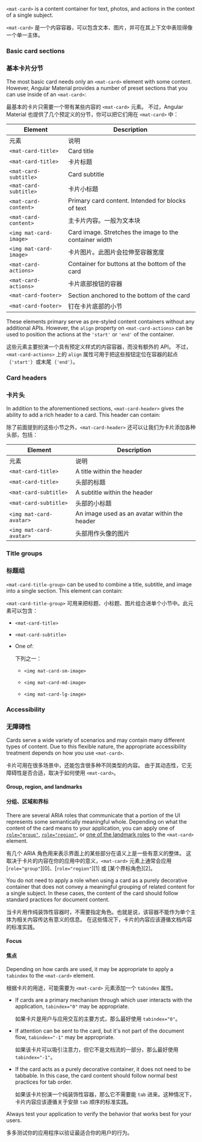 `<mat-card>` is a content container for text, photos, and actions in the context of a single subject.

`<mat-card>` 是一个内容容器，可以包含文本、图片，并可在其上下文中表现得像一个单一主体。

<!-- example(card-overview) -->

### Basic card sections

### 基本卡片分节

The most basic card needs only an `<mat-card>` element with some content. However, Angular Material
provides a number of preset sections that you can use inside of an `<mat-card>`:

最基本的卡片只需要一个带有某些内容的 `<mat-card>` 元素。
不过，Angular Material 也提供了几个预定义的分节，你可以把它们用在 `<mat-card>` 中：

| Element | Description |
| ------- | ----------- |
| 元素 | 说明 |
| `<mat-card-title>` | Card title |
| `<mat-card-title>` | 卡片标题 |
| `<mat-card-subtitle>` | Card subtitle |
| `<mat-card-subtitle>` | 卡片小标题 |
| `<mat-card-content>` | Primary card content. Intended for blocks of text |
| `<mat-card-content>` | 主卡片内容。一般为文本块 |
| `<img mat-card-image>` | Card image. Stretches the image to the container width |
| `<img mat-card-image>` | 卡片图片。此图片会拉伸至容器宽度 |
| `<mat-card-actions>` | Container for buttons at the bottom of the card |
| `<mat-card-actions>` | 卡片底部按钮的容器 |
| `<mat-card-footer>` | Section anchored to the bottom of the card |
| `<mat-card-footer>` | 钉在卡片底部的小节 |

These elements primary serve as pre-styled content containers without any additional APIs. 
However, the `align` property on `<mat-card-actions>` can be used to position the actions at the 
`'start'` or `'end'` of the container.  

这些元素主要扮演一个具有预定义样式的内容容器，而没有额外的 API。
不过，`<mat-card-actions>` 上的 `align` 属性可用于把这些按钮定位在容器的起点（`'start'`）或末尾（`'end'`）。

### Card headers

### 卡片头

In addition to the aforementioned sections, `<mat-card-header>` gives the ability to add a rich
header to a card. This header can contain:

除了前面提到的这些小节之外，`<mat-card-header>` 还可以让我们为卡片添加各种头部，包括：

| Element | Description |
| ------- | ----------- |
| 元素 | 说明 |
| `<mat-card-title>` | A title within the header |
| `<mat-card-title>` | 头部的标题 |
| `<mat-card-subtitle>` | A subtitle within the header |
| `<mat-card-subtitle>` | 头部的小标题 |
| `<img mat-card-avatar>` | An image used as an avatar within the header |
| `<img mat-card-avatar>` | 头部用作头像的图片 |

### Title groups

### 标题组

`<mat-card-title-group>` can be used to combine a title, subtitle, and image into a single section.
This element can contain:

`<mat-card-title-group>` 可用来把标题、小标题、图片组合进单个小节中。此元素可以包含：

* `<mat-card-title>`

* `<mat-card-subtitle>`

* One of:

  下列之一：

  - `<img mat-card-sm-image>`

  - `<img mat-card-md-image>`

  - `<img mat-card-lg-image>`

### Accessibility

### 无障碍性

Cards serve a wide variety of scenarios and may contain many different types of content.
Due to this flexible nature, the appropriate accessibility treatment depends on how you use
`<mat-card>`.

卡片可用在很多场景中，还能包含很多种不同类型的内容。
由于其动态性，它无障碍性是否合适，取决于如何使用 `<mat-card>`。

#### Group, region, and landmarks

#### 分组、区域和界标

There are several ARIA roles that communicate that a portion of the UI represents some semantically
meaningful whole. Depending on what the content of the card means to your application, you can apply
one of [`role="group"`][role-group], [`role="region"`][role-region], or
[one of the landmark roles][aria-landmarks] to the `<mat-card>` element.

有几个 ARIA 角色用来表示界面上的某些部分在语义上是一些有意义的整体。
这取决于卡片的内容在你的应用中的意义，`<mat-card>` 元素上通常会应用 [`role="group"`][0]、[`role="region"`][1] 或 [某个界标角色][2]。

You do not need to apply a role when using a card as a purely decorative container that does not
convey a meaningful grouping of related content for a single subject. In these cases, the content
of the card should follow standard practices for document content.

当卡片用作纯装饰性容器时，不需要指定角色。也就是说，该容器不能作为单个主体为相关内容传达有意义的信息。
在这些情况下，卡片的内容应该遵循文档内容的标准实践。

#### Focus

#### 焦点

Depending on how cards are used, it may be appropriate to apply a `tabindex` to the `<mat-card>`
element. 

根据卡片的用途，可能需要为 `<mat-card>` 元素添加一个 `tabindex` 属性。

* If cards are a primary mechanism through which user interacts with the application, `tabindex="0"`
  may be appropriate.

  如果卡片是用户与应用交互的主要方式，那么最好使用 `tabindex="0"`。

* If attention can be sent to the card, but it's not part of the document flow, `tabindex="-1"` may
  be appropriate.

  如果该卡片可以吸引注意力，但它不是文档流的一部分，那么最好使用 `tabindex="-1"`。

* If the card acts as a purely decorative container, it does not need to be tabbable. In this case,
  the card content should follow normal best practices for tab order.

  如果该卡片扮演一个纯装饰性容器，那么它不需要能 `tab` 进来。这种情况下，卡片内容应该遵循关于安排 `tab` 顺序的标准实践。

Always test your application to verify the behavior that works best for your users.

多多测试你的应用程序以验证最适合你的用户的行为。

[role-group]: https://www.w3.org/TR/wai-aria/#group

[role-region]: https://www.w3.org/TR/wai-aria/#region

[aria-landmarks]: https://www.w3.org/TR/wai-aria/#landmark